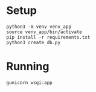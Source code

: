 # Setup
```
python3 -m venv venv_app
source venv_app/bin/activate
pip install -r requirements.txt
python3 create_db.py
```
# Running
```
gunicorn wsgi:app
```
